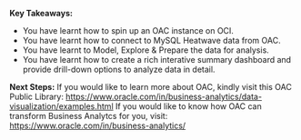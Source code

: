 **Key Takeaways:**
- You have learnt how to spin up an OAC instance on OCI.
- You have learnt how to connect to MySQL Heatwave data from OAC.
- You have learnt to Model, Explore & Prepare the data for analysis.
- You have learnt how to create a rich interative summary dashboard and provide drill-down options to analyze data in detail.

**Next Steps:**
If you would like to learn more about OAC, kindly visit this OAC Public Library: https://www.oracle.com/in/business-analytics/data-visualization/examples.html
If you would like to know how OAC can transform Business Analytcs for you, visit: https://www.oracle.com/in/business-analytics/
